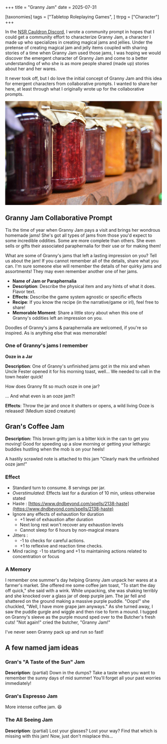 +++
title = "Granny Jam"
date = 2025-07-31

[taxonomies]
tags = ["Tabletop Roleplaying Games", ]
ttrpg = ["Character"]
+++

In the [NSR Cauldron Discord](https://discord.gg/tsJ93PyuJH), I wrote a community prompt in hopes that I could get a community effort to characterize Granny Jam, a character I made up who specializes in creating magical jams and jellies.
Under the pretense of creating magical jam and jelly items coupled with sharing stories of a time when Granny Jam used those jams, I was hoping we would discover the emergent character of Granny Jam and come to a better understanding of who she is as more people shared (made up) stories about her and her wares.

It never took off, but I do love the initial concept of Granny Jam and this idea for emergent characters from collaborative prompts.
I wanted to share her here, at least through what I originally wrote up for the collaborative prompts.

<!-- more -->

<img
    src="unmarked_jams_on_shelf_sml.jpg"
    alt="Unmarked jams on a shelf."
    style="display:block; margin-left: auto; margin-right: auto;"
    loading="lazy"
    decoding="async"
/>

## Granny Jam Collaborative Prompt

Tis the time of year when Granny Jam pays a visit and brings her wondrous homemade jams! She's got all types of jams from those you'd expect to some incredible oddities. Some are more complete than others. She even sells or gifts their associated paraphernalia for their use or for making them!

What are some of Granny's jams that left a lasting impression on you?
Tell us about the jam! If you cannot remember all of the details, share what you can. I'm sure someone else will remember the details of her quirky jams and assortments! They may even remember another one of her jams.

- **Name of Jam or Paraphernalia**
- **Description**:  Describe the physical item and any hints of what it does. Flavor text.
- **Effects**: Describe the game system agnostic or specific effects
- **Recipe**: If you know the recipe (in the narrative/game or irl), feel free to share!
- **Memorable Moment**:  Share a little story about when this one of Granny's oddities left an impression on you.

Doodles of Granny's jams & paraphernalia are welcomed, if you're so inspired. As is anything else that was memorable!

### One of Granny's jams I remember
**Ooze in a Jar**

**Description**:  One of Granny's unfinished jams got in the mix and when Uncle Fester opened it for his morning toast, well... We needed to call in the town healer quick!

How does Granny fit so much ooze in one jar?

... And what even is an ooze jam?!

**Effects**: Throw the jar and once it shatters or opens, a wild living Ooze is released! (Medium sized creature)

## Gran's Coffee Jam

**Description:** This brown gritty jam is a bitter kick in the can to get you moving! Good for speeding up a slow morning or getting your lethargic buddies hustling when the mob is on your heels!

A hastily scrawled note is attached to this jam "Clearly mark the unfinished ooze jam!"

### Effect
- Standard turn to consume. 8 servings per jar.
- *Overstimulated*: Effects last for a duration of 10 min, unless otherwise stated
- Haste : [https://www.dndbeyond.com/spells/2138-haste](https://www.dndbeyond.com/spells/2138-haste)
- Ignore any effects of exhaustion for duration
    - +1 level of exhaustion after duration
    - Next long rest won't recover any exhaustion levels
    - Cannot sleep for 6 hours by non-magical means
- Jitters :
    - -1 to checks for careful actions.
    - +1 to reflexive and reaction time checks.
- Mind racing: -1 to starting and +1 to maintaining actions related to concentration or focus

### A Memory
I remember one summer's day helping Granny Jam unpack her wares at a farmer's market. She offered me some coffee jam toast, "To start the day off quick," she said with a wink. While unpacking, she was shaking terribly and she knocked over a glass jar of deep purple jam.  The jar fell and shattered on the ground making a massive purple puddle. "Oops!" she chuckled, "Well, I have more grape jam anyways."  As she turned away, I saw the puddle gurgle and wiggle and then rise to form a mound. I tugged on Granny's sleeve as the purple mound sped over to the Butcher's fresh cuts!  "Not again!" cried the butcher, "Granny Jam!"

I've never seen Granny pack up and run so fast!

## A few named jam ideas

### Gran's "A Taste of the Sun" Jam
**Description**: (partial) Down in the dumps? Take a taste when you want to remember the sunny days of mid summer! You'll forget all your past worries immediately!

### Gran's Espresso Jam
More intense coffee jam. 😆

### The All Seeing Jam
**Description**: (partial) Lost your glasses? Lost your way? Find that which is missing with this jam!  Now, just don't misplace this...

